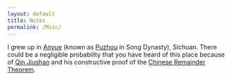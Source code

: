 ```yaml
---
layout: default
title: Notes
permalink: /Misc/
---
```


I grew up in [Anyue](https://en.wikipedia.org/wiki/Anyue_County) (known as [Puzhou](https://en.wikipedia.org/wiki/Pu_Prefecture_(Sichuan)) in Song Dynasty), Sichuan. There could be a negligible probability that you have heard of this place because of [Qin Jiushao](https://mathshistory.st-andrews.ac.uk/Biographies/Qin_Jiushao/) and his constructive proof of the [Chinese Remainder Theorem](https://en.wikipedia.org/wiki/Chinese_remainder_theorem).